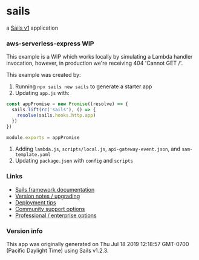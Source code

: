 # sails

a [Sails v1](https://sailsjs.com) application

### aws-serverless-express WIP

This example is a WIP which works locally by simulating a Lambda handler invocation, however, in production we're receiving 404 'Cannot GET /'.

This example was created by:

1. Running `npx sails new sails` to generate a starter app
2. Updating `app.js` with:

```js
const appPromise = new Promise((resolve) => {
  sails.lift(rc('sails'), () => {
    resolve(sails.hooks.http.app)
  })
})

module.exports = appPromise
```
1. Adding `lambda.js`, `scripts/local.js`, `api-gateway-event.json`, and `sam-template.yaml`
2. Updating `package.json` with `config` and `scripts`


### Links

+ [Sails framework documentation](https://sailsjs.com/get-started)
+ [Version notes / upgrading](https://sailsjs.com/documentation/upgrading)
+ [Deployment tips](https://sailsjs.com/documentation/concepts/deployment)
+ [Community support options](https://sailsjs.com/support)
+ [Professional / enterprise options](https://sailsjs.com/enterprise)


### Version info

This app was originally generated on Thu Jul 18 2019 12:18:57 GMT-0700 (Pacific Daylight Time) using Sails v1.2.3.

<!-- Internally, Sails used [`sails-generate@1.16.13`](https://github.com/balderdashy/sails-generate/tree/v1.16.13/lib/core-generators/new). -->



<!--
Note:  Generators are usually run using the globally-installed `sails` CLI (command-line interface).  This CLI version is _environment-specific_ rather than app-specific, thus over time, as a project's dependencies are upgraded or the project is worked on by different developers on different computers using different versions of Node.js, the Sails dependency in its package.json file may differ from the globally-installed Sails CLI release it was originally generated with.  (Be sure to always check out the relevant [upgrading guides](https://sailsjs.com/upgrading) before upgrading the version of Sails used by your app.  If you're stuck, [get help here](https://sailsjs.com/support).)
-->

